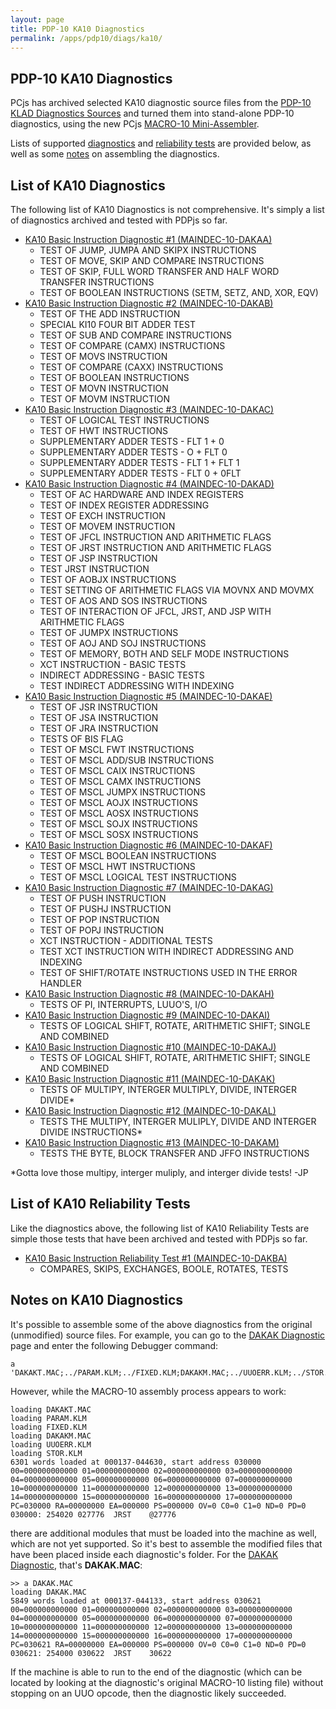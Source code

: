 ```yaml
---
layout: page
title: PDP-10 KA10 Diagnostics
permalink: /apps/pdp10/diags/ka10/
---
```


PDP-10 KA10 Diagnostics
-----------------------

PCjs has archived selected KA10 diagnostic source files from the
[PDP-10 KLAD Diagnostics Sources](http://pdp-10.trailing-edge.com/klad_sources/index.html) and turned them into
stand-alone PDP-10 diagnostics, using the new PCjs [MACRO-10 Mini-Assembler](/modules/pdp10/lib/macro10.js).

Lists of supported [diagnostics](#list-of-ka10-diagnostics) and [reliability tests](#list-of-ka10-reliability-tests)
are provided below, as well as some [notes](#notes-on-ka10-diagnostics) on assembling the diagnostics. 

List of KA10 Diagnostics
------------------------

The following list of KA10 Diagnostics is not comprehensive.  It's simply a list of diagnostics archived and tested with PDPjs
so far.

- [KA10 Basic Instruction Diagnostic #1 (MAINDEC-10-DAKAA)](dakaa/)
	- TEST OF JUMP, JUMPA AND SKIPX INSTRUCTIONS
    - TEST OF MOVE, SKIP AND COMPARE INSTRUCTIONS
    - TEST OF SKIP, FULL WORD TRANSFER AND HALF WORD TRANSFER INSTRUCTIONS
    - TEST OF BOOLEAN INSTRUCTIONS (SETM, SETZ, AND, XOR, EQV)
- [KA10 Basic Instruction Diagnostic #2 (MAINDEC-10-DAKAB)](dakab/)
	- TEST OF THE ADD INSTRUCTION
	- SPECIAL KI10 FOUR BIT ADDER TEST
	- TEST OF SUB AND COMPARE INSTRUCTIONS
	- TEST OF COMPARE (CAMX) INSTRUCTIONS
	- TEST OF MOVS INSTRUCTION
	- TEST OF COMPARE (CAXX) INSTRUCTIONS
	- TEST OF BOOLEAN INSTRUCTIONS
	- TEST OF MOVN INSTRUCTION
	- TEST OF MOVM INSTRUCTION
- [KA10 Basic Instruction Diagnostic #3 (MAINDEC-10-DAKAC)](dakac/)
	- TEST OF LOGICAL TEST INSTRUCTIONS
	- TEST OF HWT INSTRUCTIONS
	- SUPPLEMENTARY ADDER TESTS - FLT 1 + 0
	- SUPPLEMENTARY ADDER TESTS - O + FLT 0
	- SUPPLEMENTARY ADDER TESTS - FLT 1 + FLT 1
	- SUPPLEMENTARY ADDER TESTS - FLT 0 + 0FLT
- [KA10 Basic Instruction Diagnostic #4 (MAINDEC-10-DAKAD)](dakad/)
	- TEST OF AC HARDWARE AND INDEX REGISTERS
	- TEST OF INDEX REGISTER ADDRESSING
	- TEST OF EXCH INSTRUCTION
	- TEST OF MOVEM INSTRUCTION
	- TEST OF JFCL INSTRUCTION AND ARITHMETIC FLAGS
	- TEST OF JRST INSTRUCTION AND ARITHMETIC FLAGS
	- TEST OF JSP INSTRUCTION
	- TEST JRST INSTRUCTION
	- TEST OF AOBJX INSTRUCTIONS
	- TEST SETTING OF ARITHMETIC FLAGS VIA MOVNX AND MOVMX
	- TEST OF AOS AND SOS INSTRUCTIONS
	- TEST OF INTERACTION OF JFCL, JRST, AND JSP WITH ARITHMETIC FLAGS
	- TEST OF JUMPX INSTRUCTIONS
	- TEST OF AOJ AND SOJ INSTRUCTIONS
	- TEST OF MEMORY, BOTH AND SELF MODE INSTRUCTIONS
	- XCT INSTRUCTION - BASIC TESTS
	- INDIRECT ADDRESSING - BASIC TESTS
	- TEST INDIRECT ADDRESSING WITH INDEXING
- [KA10 Basic Instruction Diagnostic #5 (MAINDEC-10-DAKAE)](dakae/)
	- TEST OF JSR INSTRUCTION
	- TEST OF JSA INSTRUCTION
	- TEST OF JRA INSTRUCTION
	- TESTS OF BIS FLAG
	- TEST OF MSCL FWT INSTRUCTIONS
	- TEST OF MSCL ADD/SUB INSTRUCTIONS
	- TEST OF MSCL CAIX INSTRUCTIONS
	- TEST OF MSCL CAMX INSTRUCTIONS
	- TEST OF MSCL JUMPX INSTRUCTIONS
	- TEST OF MSCL AOJX INSTRUCTIONS
	- TEST OF MSCL AOSX INSTRUCTIONS
	- TEST OF MSCL SOJX INSTRUCTIONS
	- TEST OF MSCL SOSX INSTRUCTIONS
- [KA10 Basic Instruction Diagnostic #6 (MAINDEC-10-DAKAF)](dakaf/)
	- TEST OF MSCL BOOLEAN INSTRUCTIONS
	- TEST OF MSCL HWT INSTRUCTIONS
	- TEST OF MSCL LOGICAL TEST INSTRUCTIONS
- [KA10 Basic Instruction Diagnostic #7 (MAINDEC-10-DAKAG)](dakag/)
	- TEST OF PUSH INSTRUCTION
	- TEST OF PUSHJ INSTRUCTION
	- TEST OF POP INSTRUCTION
	- TEST OF POPJ INSTRUCTION
	- XCT INSTRUCTION - ADDITIONAL TESTS
	- TEST XCT INSTRUCTION WITH INDIRECT ADDRESSING AND INDEXING
	- TEST OF SHIFT/ROTATE INSTRUCTIONS USED IN THE ERROR HANDLER
- [KA10 Basic Instruction Diagnostic #8 (MAINDEC-10-DAKAH)](dakah/)
	- TESTS OF PI, INTERRUPTS, LUUO'S, I/O
- [KA10 Basic Instruction Diagnostic #9 (MAINDEC-10-DAKAI)](dakai/)
	- TESTS OF LOGICAL SHIFT, ROTATE, ARITHMETIC SHIFT; SINGLE AND COMBINED
- [KA10 Basic Instruction Diagnostic #10 (MAINDEC-10-DAKAJ)](dakaj/)
	- TESTS OF LOGICAL SHIFT, ROTATE, ARITHMETIC SHIFT; SINGLE AND COMBINED
- [KA10 Basic Instruction Diagnostic #11 (MAINDEC-10-DAKAK)](dakak/)
	- TESTS OF MULTIPY, INTERGER MULTIPLY, DIVIDE, INTERGER DIVIDE*
- [KA10 Basic Instruction Diagnostic #12 (MAINDEC-10-DAKAL)](dakal/)
	- TESTS THE MULTIPY, INTERGER MULIPLY, DIVIDE AND INTERGER DIVIDE INSTRUCTIONS*
- [KA10 Basic Instruction Diagnostic #13 (MAINDEC-10-DAKAM)](dakam/)
	- TESTS THE BYTE, BLOCK TRANSFER AND JFFO INSTRUCTIONS

*Gotta love those multipy, interger muliply, and interger divide tests! -JP

List of KA10 Reliability Tests
------------------------------

Like the diagnostics above, the following list of KA10 Reliability Tests are simple those tests that have been
archived and tested with PDPjs so far.

- [KA10 Basic Instruction Reliability Test #1 (MAINDEC-10-DAKBA)](dakba/)
	- COMPARES, SKIPS, EXCHANGES, BOOLE, ROTATES, TESTS

Notes on KA10 Diagnostics
-------------------------

It's possible to assemble some of the above diagnostics from the original (unmodified) source files.  For example,
you can go to the [DAKAK Diagnostic](dakak/) page and enter the following Debugger command:

	a 'DAKAKT.MAC;../PARAM.KLM;../FIXED.KLM;DAKAKM.MAC;../UUOERR.KLM;../STOR.KLM'

However, while the MACRO-10 assembly process appears to work:

	loading DAKAKT.MAC
	loading PARAM.KLM
	loading FIXED.KLM
	loading DAKAKM.MAC
	loading UUOERR.KLM
	loading STOR.KLM
	6301 words loaded at 000137-044630, start address 030000
	00=000000000000 01=000000000000 02=000000000000 03=000000000000 
	04=000000000000 05=000000000000 06=000000000000 07=000000000000 
	10=000000000000 11=000000000000 12=000000000000 13=000000000000 
	14=000000000000 15=000000000000 16=000000000000 17=000000000000 
	PC=030000 RA=00000000 EA=000000 PS=000000 OV=0 C0=0 C1=0 ND=0 PD=0 
	030000: 254020 027776  JRST    @27776

there are additional modules that must be loaded into the machine as well, which are not yet supported.  So it's best
to assemble the modified files that have been placed inside each diagnostic's folder.  For the [DAKAK Diagnostic](dakak/),
that's **DAKAK.MAC**: 

	>> a DAKAK.MAC
	loading DAKAK.MAC
	5849 words loaded at 000137-044133, start address 030621
	00=000000000000 01=000000000000 02=000000000000 03=000000000000 
	04=000000000000 05=000000000000 06=000000000000 07=000000000000 
	10=000000000000 11=000000000000 12=000000000000 13=000000000000 
	14=000000000000 15=000000000000 16=000000000000 17=000000000000 
	PC=030621 RA=00000000 EA=000000 PS=000000 OV=0 C0=0 C1=0 ND=0 PD=0 
	030621: 254000 030622  JRST    30622

If the machine is able to run to the end of the diagnostic (which can be located by looking at the diagnostic's original
MACRO-10 listing file) without stopping on an UUO opcode, then the diagnostic likely succeeded.

